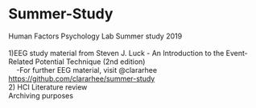# Summer-Study
Human Factors Psychology Lab Summer study 2019 <br>
<br> 
1)EEG study material from Steven J. Luck - An Introduction to the Event-Related Potential Technique (2nd edition) <br> 
&nbsp;&nbsp;&nbsp;     -For further EEG material, visit @clararhee https://github.com/clararhee/summer-study  
2) HCI Literature review <br> 
Archiving purposes <br> 
